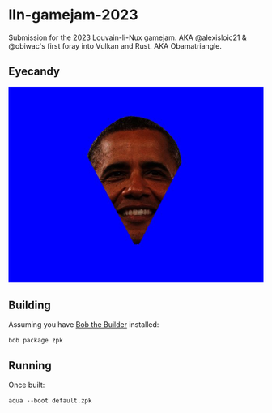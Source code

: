 # lln-gamejam-2023

Submission for the 2023 Louvain-li-Nux gamejam.
AKA @alexisloic21 & @obiwac's first foray into Vulkan and Rust.
AKA Obamatriangle.

## Eyecandy

![Obamatriangle](Eyecandy/Obamatriangle.jpg)

## Building

Assuming you have [Bob the Builder](https://github.com/inobulles/bob) installed:

```console
bob package zpk
```

## Running

Once built:

```console
aqua --boot default.zpk
```
